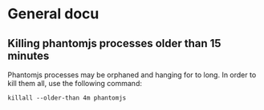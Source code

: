 # General docu

## Killing phantomjs processes older than 15 minutes

Phantomjs processes may be orphaned and hanging for to long. In order to kill them all, use the following command:

    killall --older-than 4m phantomjs